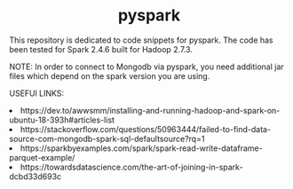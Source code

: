 <h1 align="center"> <b> pyspark </b></h1>
This repository is dedicated to code snippets for pyspark. The code has been tested for Spark 2.4.6 built for Hadoop 2.7.3.

NOTE: In order to connect to Mongodb via pyspark, you need additional jar files which depend on the spark version you are using.

USEFUl LINKS:
<li><a> https://dev.to/awwsmm/installing-and-running-hadoop-and-spark-on-ubuntu-18-393h#articles-list
 <li> <a> https://stackoverflow.com/questions/50963444/failed-to-find-data-source-com-mongodb-spark-sql-defaultsource?rq=1
   <li><a> https://sparkbyexamples.com/spark/spark-read-write-dataframe-parquet-example/
<li> <a> https://towardsdatascience.com/the-art-of-joining-in-spark-dcbd33d693c
